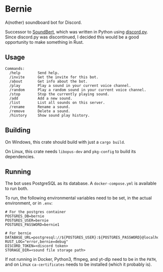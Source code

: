 # Bernie

A(nother) soundboard bot for Discord.

Successor to [SoundBert](https://github.com/dsluo/SoundBert), which was written in Python using
[discord.py](https://github.com/Rapptz/discord.py). Since discord.py was discontinued, I decided
this would be a good opportunity to make something in Rust.

## Usage

```
Commands:
  /help        Send help.
  /invite      Get the invite for this bot.
  /about       Get info about the bot.
  /play        Play a sound in your current voice channel.
  /random      Play a random sound in your current voice channel.
  /stop        Stop the currently playing sound.
  /add         Add a new sound.
  /list        List all sounds on this server.
  /rename      Rename a sound.
  /remove      Delete a sound.
  /history     Show sound play history.
```

## Building

On Windows, this crate should build with just a `cargo build`.

On Linux, this crate needs `libopus-dev` and `pkg-config` to build its dependencies.

## Running

The bot uses PostgreSQL as its database. A `docker-compose.yml` is available to run both.

To run, the following environmental variables need to be set, in the actual environment, or in `.env`:

```shell
# For the postgres container
POSTGRES_DB=bernie
POSTGRES_USER=bernie
POSTGRES_PASSWORD=bernie1

# For bernie
DATABASE_URL=postgresql://${POSTGRES_USER}:${POSTGRES_PASSWORD}@localhost:5432/${POSTGRES_DB}
RUST_LOG="error,bernie=debug"
DISCORD_TOKEN=<discord token>
STORAGE_DIR=<sound file storage path>
```

If not running in Docker, Python3, ffmpeg, and yt-dlp need to be in the `PATH`, and on Linux `ca-certificates` needs to be installed (which it probably is).
